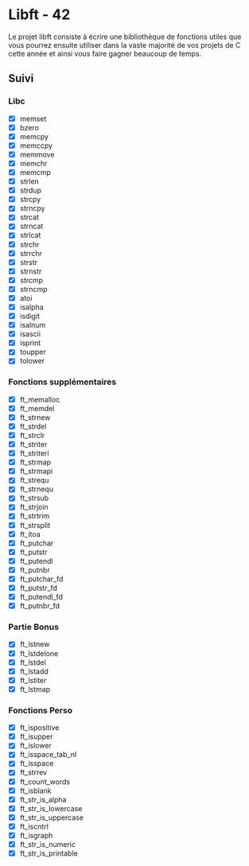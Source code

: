 # Libft - 42

Le projet libft consiste à écrire une bibliothèque de fonctions utiles que vous 
pourrez ensuite utiliser dans la vaste majorité de vos projets de C cette année
et ainsi vous faire gagner beaucoup de temps.

## Suivi

### Libc

* [x] memset
* [x] bzero
* [x] memcpy
* [x] memccpy
* [x] memmove
* [x] memchr
* [x] memcmp
* [x] strlen
* [x] strdup
* [x] strcpy
* [x] strncpy
* [x] strcat
* [x] strncat
* [x] strlcat
* [x] strchr
* [x] strrchr
* [x] strstr
* [x] strnstr
* [x] strcmp
* [x] strncmp
* [x] atoi
* [x] isalpha
* [x] isdigit
* [x] isalnum
* [x] isascii
* [x] isprint
* [x] toupper
* [x] tolower

### Fonctions supplémentaires

* [x] ft_memalloc
* [x] ft_memdel
* [x] ft_strnew
* [x] ft_strdel
* [x] ft_strclr
* [x] ft_striter
* [x] ft_striteri
* [x] ft_strmap
* [x] ft_strmapi
* [x] ft_strequ
* [x] ft_strnequ
* [x] ft_strsub
* [x] ft_strjoin
* [x] ft_strtrim
* [x] ft_strsplit
* [x] ft_itoa
* [x] ft_putchar
* [x] ft_putstr
* [x] ft_putendl
* [x] ft_putnbr
* [x] ft_putchar_fd
* [x] ft_putstr_fd
* [x] ft_putendl_fd
* [x] ft_putnbr_fd

### Partie Bonus

* [x] ft_lstnew
* [x] ft_lstdelone
* [x] ft_lstdel
* [x] ft_lstadd
* [x] ft_lstiter
* [x] ft_lstmap

### Fonctions Perso

* [x] ft_ispositive
* [x] ft_isupper
* [x] ft_islower
* [x] ft_isspace_tab_nl
* [x] ft_isspace
* [x] ft_strrev
* [x] ft_count_words
* [x] ft_isblank
* [x] ft_str_is_alpha
* [x] ft_str_is_lowercase
* [x] ft_str_is_uppercase
* [x] ft_iscntrl
* [x] ft_isgraph
* [x] ft_str_is_numeric
* [x] ft_str_is_printable
